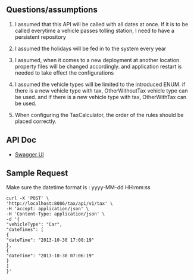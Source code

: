 ## Questions/assumptions

1. I assumed that this API will be called with all dates at once. 
If it is to be called everytime a vehicle passes tolling station, I need
to have a persistent repository

2. I assumed the holidays will be fed in to the system every year

3. I assumed, when it comes to a new deployment at another location. property files will be changed accordingly. and application
restart is needed to take effect the configurations

4. I assumed the vehicle types will be limited to the introduced ENUM. if there is a new vehicle type with tax, OtherWithoutTax
vehicle type can be used. and if there is a new vehicle type with tax, OtherWithTax can be used.

5. When configuring the TaxCalculator, the order of the rules should be placed correctly.

## API Doc
* [Swagger UI](#http://localhost:8086/tax/swagger-ui/index.html)

## Sample Request 

Make sure the datetime format is : yyyy-MM-dd HH:mm:ss

````
curl -X 'POST' \
'http://localhost:8086/tax/api/v1/tax' \
-H 'accept: application/json' \
-H 'Content-Type: application/json' \
-d '{
"vehicleType": "Car",
"dateTimes": [
{
"dateTime": "2013-10-30 17:08:19"
},
{
"dateTime": "2013-10-30 07:06:19"
}
]
}'

````

